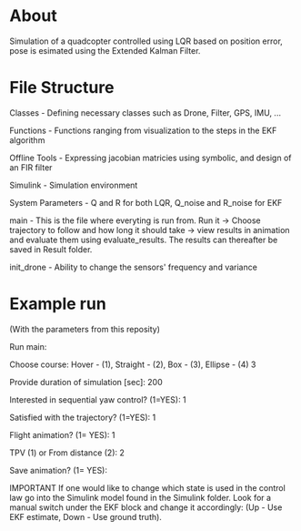 # About
Simulation of a quadcopter controlled using LQR based on position error, pose is esimated using the Extended Kalman Filter.

# File Structure
Classes - Defining necessary classes such as Drone, Filter, GPS, IMU, ...

Functions - Functions ranging from visualization to the steps in the EKF algorithm

Offline Tools - Expressing jacobian matricies using symbolic, and design of an FIR filter

Simulink - Simulation environment

System Parameters - Q and R for both LQR, Q_noise and R_noise for EKF

main - This is the file where everyting is run from. Run it -> Choose trajectory to follow and how long it should take -> view results in animation and evaluate them using evaluate_results. The results can thereafter be saved in Result folder.

init_drone - Ability to change the sensors' frequency and variance

# Example run
(With the parameters from this reposity)

Run main:

Choose course: Hover - (1), Straight - (2), Box - (3), Ellipse - (4) 3

Provide duration of simulation [sec]: 200

Interested in sequential yaw control? (1=YES): 1

Satisfied with the trajectory? (1=YES): 1

Flight animation? (1= YES): 1

TPV (1) or From distance (2): 2

Save animation? (1= YES): 

IMPORTANT
If one would like to change which state is used in the control law go into the Simulink model found in the Simulink folder.
Look for a manual switch under the EKF block and change it accordingly: (Up - Use EKF estimate, Down - Use ground truth).
